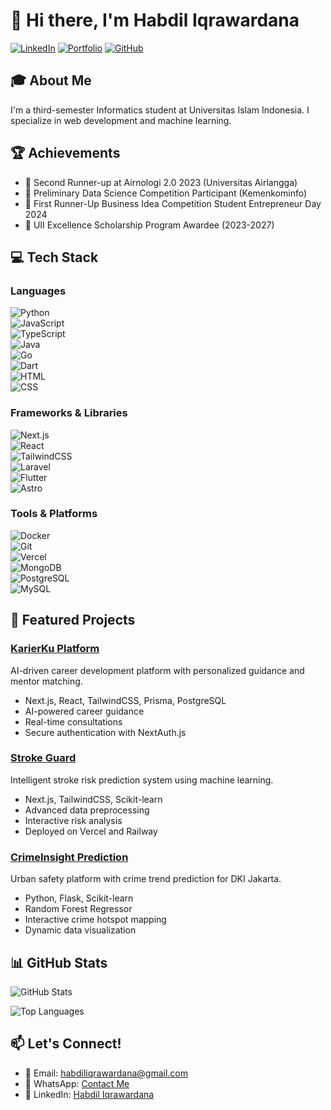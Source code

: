 # 👋 Hi there, I'm Habdil Iqrawardana

[![LinkedIn](https://img.shields.io/badge/LinkedIn-0077B5?style=for-the-badge&logo=linkedin&logoColor=white)](https://linkedin.com/in/habdil-iqrawardana)
[![Portfolio](https://img.shields.io/badge/Portfolio-000000?style=for-the-badge&logo=vercel&logoColor=white)](https://portofolio-habdil.vercel.app/)
[![GitHub](https://img.shields.io/badge/GitHub-100000?style=for-the-badge&logo=github&logoColor=white)](https://github.com/habdil)

## 🎓 About Me

I'm a third-semester Informatics student at Universitas Islam Indonesia. I specialize in web development and machine learning.

## 🏆 Achievements

- 🥈 Second Runner-up at Airnologi 2.0 2023 (Universitas Airlangga)
- 🎯 Preliminary Data Science Competition Participant (Kemenkominfo)
- 🥈 First Runner-Up Business Idea Competition Student Entrepreneur Day 2024
- 🏅 UII Excellence Scholarship Program Awardee (2023-2027)

## 💻 Tech Stack

### Languages  
![Python](https://img.shields.io/badge/Python-3776AB?style=for-the-badge&logo=python&logoColor=white)  
![JavaScript](https://img.shields.io/badge/JavaScript-F7DF1E?style=for-the-badge&logo=javascript&logoColor=black)  
![TypeScript](https://img.shields.io/badge/TypeScript-007ACC?style=for-the-badge&logo=typescript&logoColor=white)  
![Java](https://img.shields.io/badge/Java-ED8B00?style=for-the-badge&logo=openjdk&logoColor=white)  
![Go](https://img.shields.io/badge/Go-00ADD8?style=for-the-badge&logo=go&logoColor=white)  
![Dart](https://img.shields.io/badge/Dart-0175C2?style=for-the-badge&logo=dart&logoColor=white)  
![HTML](https://img.shields.io/badge/HTML5-E34F26?style=for-the-badge&logo=html5&logoColor=white)  
![CSS](https://img.shields.io/badge/CSS3-1572B6?style=for-the-badge&logo=css3&logoColor=white)

### Frameworks & Libraries  
![Next.js](https://img.shields.io/badge/Next.js-000000?style=for-the-badge&logo=next.js&logoColor=white)  
![React](https://img.shields.io/badge/React-20232A?style=for-the-badge&logo=react&logoColor=61DAFB)  
![TailwindCSS](https://img.shields.io/badge/Tailwind_CSS-38B2AC?style=for-the-badge&logo=tailwind-css&logoColor=white)  
![Laravel](https://img.shields.io/badge/Laravel-FF2D20?style=for-the-badge&logo=laravel&logoColor=white)  
![Flutter](https://img.shields.io/badge/Flutter-02569B?style=for-the-badge&logo=flutter&logoColor=white)  
![Astro](https://img.shields.io/badge/Astro-1B1F23?style=for-the-badge&logo=astro&logoColor=white)

### Tools & Platforms  
![Docker](https://img.shields.io/badge/Docker-2496ED?style=for-the-badge&logo=docker&logoColor=white)  
![Git](https://img.shields.io/badge/Git-F05032?style=for-the-badge&logo=git&logoColor=white)  
![Vercel](https://img.shields.io/badge/Vercel-000000?style=for-the-badge&logo=vercel&logoColor=white)  
![MongoDB](https://img.shields.io/badge/MongoDB-4EA94B?style=for-the-badge&logo=mongodb&logoColor=white)  
![PostgreSQL](https://img.shields.io/badge/PostgreSQL-316192?style=for-the-badge&logo=postgresql&logoColor=white)  
![MySQL](https://img.shields.io/badge/MySQL-4479A1?style=for-the-badge&logo=mysql&logoColor=white)

## 🚀 Featured Projects

### [KarierKu Platform](https://github.com/habdil/KarierKu)
AI-driven career development platform with personalized guidance and mentor matching.
- Next.js, React, TailwindCSS, Prisma, PostgreSQL
- AI-powered career guidance
- Real-time consultations
- Secure authentication with NextAuth.js

### [Stroke Guard](https://github.com/habdil/StrokeGuard)
Intelligent stroke risk prediction system using machine learning.
- Next.js, TailwindCSS, Scikit-learn
- Advanced data preprocessing
- Interactive risk analysis
- Deployed on Vercel and Railway

### [CrimeInsight Prediction](https://github.com/habdil/CrimeInsight)
Urban safety platform with crime trend prediction for DKI Jakarta.
- Python, Flask, Scikit-learn
- Random Forest Regressor
- Interactive crime hotspot mapping
- Dynamic data visualization

## 📊 GitHub Stats

![GitHub Stats](https://github-readme-stats.vercel.app/api?username=habdil&show_icons=true&theme=radical)

![Top Languages](https://github-readme-stats.vercel.app/api/top-langs/?username=habdil&layout=compact&theme=radical)

## 📫 Let's Connect!
- 📧 Email: habdiliqrawardana@gmail.com
- 📱 WhatsApp: [Contact Me](https://wa.me/6285975360990)
- 💼 LinkedIn: [Habdil Iqrawardana](https://linkedin.com/in/habdil-iqrawardana)
